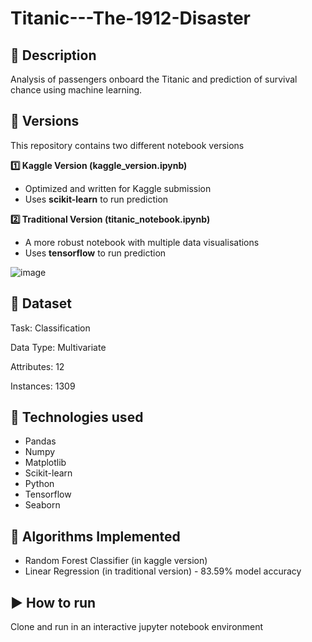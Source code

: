 # Titanic---The-1912-Disaster

## 📜 Description
Analysis of passengers onboard the Titanic and prediction of survival chance using machine learning.

## 🔀 Versions
This repository contains two different notebook versions

**1️⃣ Kaggle Version (kaggle_version.ipynb)**
* Optimized and written for Kaggle submission
* Uses **scikit-learn** to run prediction

**2️⃣ Traditional Version (titanic_notebook.ipynb)**
* A more robust notebook with multiple data visualisations
* Uses **tensorflow** to run prediction 

![image](https://user-images.githubusercontent.com/75077076/140900570-296e0d8f-b22a-4bc0-a0e8-92ec9d5dcb76.png)

## 📓 Dataset
Task: Classification

Data Type: Multivariate

Attributes: 12

Instances: 1309
 
## 🧰 Technologies used
 * Pandas
 * Numpy
 * Matplotlib
 * Scikit-learn
 * Python
 * Tensorflow
 * Seaborn

## 🔧 Algorithms Implemented
* Random Forest Classifier (in kaggle version)
* Linear Regression (in traditional version) - 83.59% model accuracy

## ▶️ How to run
Clone and run in an interactive jupyter notebook environment
